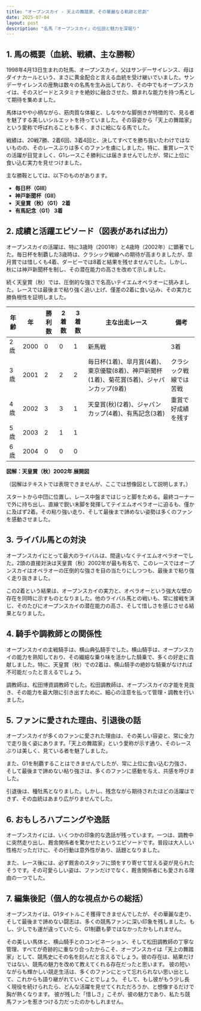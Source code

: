 ```yaml
---
title: "オープンスカイ - 天上の舞踏家、その華麗なる軌跡と悲劇"
date: 2025-07-04
layout: post
description: "名馬『オープンスカイ』の伝説と魅力を深堀り"
---
```


## 1. 馬の概要（血統、戦績、主な勝鞍）

1998年4月13日生まれの牡馬、オープンスカイ。父はサンデーサイレンス、母はダイナカールという、まさに黄金配合と言える血統を受け継いでいました。サンデーサイレンスの産駒は数々の名馬を生み出しており、その中でもオープンスカイは、そのスピードとスタミナを絶妙に融合させた、類まれな能力を持つ馬として期待を集めました。

馬体はやや小柄ながら、筋肉質な体躯と、しなやかな脚捌きが特徴的で、見る者を魅了する美しいシルエットを持っていました。その容姿から「天上の舞踏家」という愛称で呼ばれることも多く、まさに絵になる馬でした。

戦績は、20戦7勝、2着6回、3着4回と、決してすべてを勝ち抜いたわけではないものの、そのレースぶりは多くのファンを虜にしました。特に、重賞レースでの活躍が目覚ましく、G1レースこそ勝利には届きませんでしたが、常に上位に食い込む実力を見せつけました。

主な勝鞍としては、以下のものがあります。

*   **毎日杯（GIII）**
*   **神戸新聞杯（GII）**
*   **天皇賞（秋）（G1） 2着**
*   **有馬記念（G1） 3着**


## 2. 成績と活躍エピソード（図表があれば出力）

オープンスカイの活躍は、特に3歳時（2001年）と4歳時（2002年）に顕著でした。毎日杯を制覇した3歳時は、クラシック戦線への期待が高まりましたが、皐月賞では惜しくも4着、ダービーでは8着と結果を残せませんでした。しかし、秋には神戸新聞杯を制し、その潜在能力の高さを改めて示しました。

続く天皇賞（秋）では、圧倒的な強さで名高いテイエムオペラオーに挑みました。レースでは最後まで粘り強く追い上げ、僅差の2着に食い込み、その実力と勝負根性を証明しました。

| 年齢 | 年 | 勝利数 | 2着数 | 3着数 | 主な出走レース | 備考 |
|---|---|---|---|---|---|---|
| 2歳 | 2000 | 0 | 0 | 1 | 新馬戦 | 3着 |
| 3歳 | 2001 | 2 | 2 | 2 | 毎日杯(1着)、皐月賞(4着)、東京優駿(8着)、神戸新聞杯(1着)、菊花賞(5着)、ジャパンカップ(9着) | クラシック戦線では苦戦 |
| 4歳 | 2002 | 3 | 3 | 1 | 天皇賞(秋)(2着)、ジャパンカップ(4着)、有馬記念(3着) | 重賞で好成績を残す |
| 5歳 | 2003 | 2 | 1 | 1 |  |  |
| 6歳 | 2004 | 0 | 0 | 0 |  |  |


**図解：天皇賞（秋）2002年 展開図**

（図解はテキストでは表現できませんが、ここでは想像図として説明します。）

スタートから中団に位置し、レース中盤まではじっと脚をためる。最終コーナーで外に持ち出し、直線で鋭い末脚を発揮してテイエムオペラオーに迫るも、僅かに及ばず2着。その粘り強い走り、そして最後まで諦めない姿勢は多くのファンを感動させました。


## 3. ライバル馬との対決

オープンスカイにとって最大のライバルは、間違いなくテイエムオペラオーでした。2頭の直接対決は天皇賞（秋）2002年が最も有名で、このレースではオープンスカイはオペラオーの圧倒的な強さを目の当たりにしつつも、最後まで粘り強く走り抜きました。

この2着という結果は、オープンスカイの実力と、オペラオーという強大な壁の存在を同時に示すものとなりました。他のライバル馬との戦いも、常に接戦を演じ、そのたびにオープンスカイの潜在能力の高さ、そして惜しさを感じさせる結果となりました。


## 4. 騎手や調教師との関係性

オープンスカイの主戦騎手は、横山典弘騎手でした。横山騎手は、オープンスカイの能力を熟知しており、その繊細な乗り味を活かした騎乗で、多くの好走に貢献しました。特に、天皇賞（秋）での2着は、横山騎手の絶妙な騎乗がなければ不可能だったと言えるでしょう。

調教師は、松田博資調教師でした。松田調教師は、オープンスカイの才能を見抜き、その能力を最大限に引き出すために、細心の注意を払って管理・調教を行いました。


## 5. ファンに愛された理由、引退後の話

オープンスカイが多くのファンに愛された理由は、その美しい容姿と、常に全力で走り抜く姿にあります。「天上の舞踏家」という愛称が示す通り、そのレースぶりは美しく、見ている者を魅了しました。

また、G1を制覇することはできませんでしたが、常に上位に食い込む力強さ、そして最後まで諦めない粘り強さは、多くのファンに感動を与え、共感を呼びました。

引退後は、種牡馬となりました。しかし、残念ながら期待されたほどの活躍はできず、その血統はあまり広がりませんでした。


## 6. おもしろハプニングや逸話

オープンスカイには、いくつかの印象的な逸話が残っています。一つは、調教中に突然走り出し、厩舎関係者を驚かせたというエピソードです。普段は大人しい性格だっただけに、その行動は意外性があり、話題となりました。

また、レース後には、必ず厩舎のスタッフに頭をすり寄せて甘える姿が見られたそうです。その可愛らしい姿は、ファンだけでなく、厩舎関係者にも愛される理由の一つでした。


## 7. 編集後記（個人的な視点からの総括）

オープンスカイは、G1タイトルこそ獲得できませんでしたが、その華麗な走り、そして最後まで諦めない闘志は、多くの競馬ファンに深い印象を残しました。もし、少しでも運が違っていたら、G1制覇も夢ではなかったかもしれません。

その美しい馬体と、横山騎手とのコンビネーション、そして松田調教師の丁寧な管理、すべてが奇跡的に重なり合ったからこそ、オープンスカイは「天上の舞踏家」として、競馬史にその名を刻んだと言えるでしょう。彼の存在は、結果だけではない、競馬の魅力を改めて教えてくれる存在だったと思います。  彼の短いながらも輝かしい競走生活は、多くのファンにとって忘れられない思い出として、これからも語り継がれていくことでしょう。  そして、もし彼がもう少し長く現役を続けられたら、どんな活躍を見せてくれただろうか、と想像するだけで胸が熱くなります。  彼が残した「惜しさ」こそが、彼の魅力であり、私たち競馬ファンを惹きつける力だったのかもしれません。
